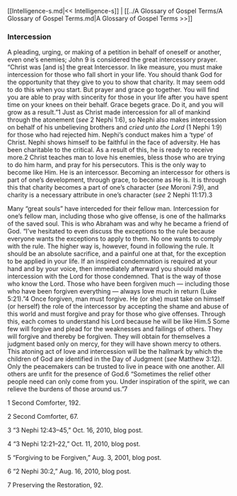 [[Intelligence-s.md|<< Intelligence-s]]  |  [[../A Glossary of Gospel Terms/A Glossary of Gospel Terms.md|A Glossary of Gospel Terms >>]]

### Intercession
A pleading, urging, or making of a petition in behalf of oneself or another, even one’s enemies; John 9 is considered the great intercessory prayer. “Christ was [and is] the great Intercessor. In like measure, you must make intercession for those who fall short in your life. You should thank God for the opportunity that they give to you to show that charity. It may seem odd to do this when you start. But prayer and grace go together. You will find you are able to pray with sincerity for those in your life after you have spent time on your knees on their behalf. Grace begets grace. Do it, and you will grow as a result.”1 Just as Christ made intercession for all of mankind through the atonement (*see* 2 Nephi 1:6), so Nephi also makes intercession on behalf of his unbelieving brothers and *cried unto the Lord* (1 Nephi 1:9) for those who had rejected him. Nephi’s conduct makes him a ‘type’ of Christ. Nephi shows himself to be faithful in the face of adversity. He has been charitable to the critical. As a result of this, he is ready to receive more.2 Christ teaches man to love his enemies, bless those who are trying to do him harm, and pray for his persecutors. This is the only way to become like Him. He is an intercessor. Becoming an intercessor for others is part of one’s development, through grace, to become as He is. It is through this that charity becomes a part of one’s character (*see* Moroni 7:9), and charity is a necessary attribute in one’s character (*see* 2 Nephi 11:17).3

Many “great souls” have interceded for their fellow man. Intercession for one’s fellow man, including those who give offense, is one of the hallmarks of the saved soul. This is who Abraham was and why he became a friend of God. “I’ve hesitated to even discuss the exceptions to the rule because everyone wants the exceptions to apply to them. No one wants to comply with the rule. The higher way is, however, found in following the rule. It should be an absolute sacrifice, and a painful one at that, for the exception to be applied in your life. If an inspired condemnation is required at your hand and by your voice, then immediately afterward you should make intercession with the Lord for those condemned. That is the way of those who know the Lord. Those who have been forgiven much — including those who have been forgiven everything — always love much in return (Luke 5:21).”4 Once forgiven, man must forgive. He (or she) must take on himself (or herself) the role of the intercessor by accepting the shame and abuse of this world and must forgive and pray for those who give offenses. Through this, each comes to understand his Lord because he will be like Him.5 Some few will forgive and plead for the weaknesses and failings of others. They will forgive and thereby be forgiven. They will obtain for themselves a judgment based only on mercy, for they will have shown mercy to others. This atoning act of love and intercession will be the hallmark by which the children of God are identified in the Day of Judgment (*see* Matthew 3:12). Only the peacemakers can be trusted to live in peace with one another. All others are unfit for the presence of God.6 “Sometimes the relief other people need can only come from you. Under inspiration of the spirit, we can relieve the burdens of those around us.”7



1 Second Comforter, 192.


2 Second Comforter, 67.


3 “3 Nephi 12:43–45,” Oct. 16, 2010, blog post.


4 “3 Nephi 12:21–22,” Oct. 11, 2010, blog post.


5 “Forgiving to be Forgiven,” Aug. 3, 2001, blog post.


6 “2 Nephi 30:2,” Aug. 16, 2010, blog post.


7 Preserving the Restoration, 92.